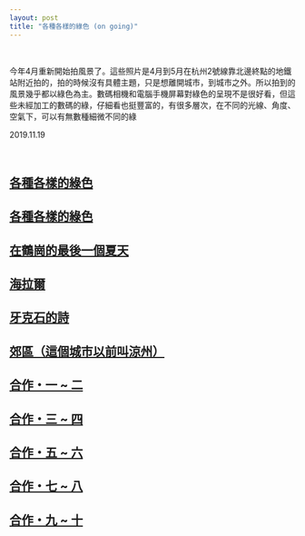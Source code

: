 ```yaml
---
layout: post
title: "各種各樣的綠色 (on going)"
---
```


  
&nbsp;
&nbsp;

今年4月重新開始拍風景了。這些照片是4月到5月在杭州2號線靠北邊終點的地鐵站附近拍的，拍的時候沒有具體主題，只是想離開城市，到城市之外。所以拍到的風景幾乎都以綠色為主。數碼相機和電腦手機屏幕對綠色的呈現不是很好看，但這些未經加工的數碼的綠，仔細看也挺豐富的，有很多層次，在不同的光線、角度、空氣下，可以有無數種細微不同的綠

2019.11.19


  
&nbsp;
&nbsp;
&nbsp;

## [各種各樣的綠色](https://cxcxcx.cx/works/0002.html)

## [各種各樣的綠色](https://cxcxcx.cx/works/0004.html)

## [在鶴崗的最後一個夏天](https://cxcxcx.cx/works/0006.html)

## [海拉爾](https://cxcxcx.cx/works/0008.html)

## [牙克石的詩](https://cxcxcx.cx/works/0012.html)

## [郊區（這個城市以前叫涼州）](https://cxcxcx.cx/works/0014.html)

## [合作・一 ~ 二](https://cxcxcx.cx/works/0016.html)

## [合作・三 ~ 四](https://cxcxcx.cx/works/0018.html)

## [合作・五 ~ 六](https://cxcxcx.cx/works/0020.html)

## [合作・七 ~ 八](https://cxcxcx.cx/works/0022.html)

## [合作・九 ~ 十](https://cxcxcx.cx/works/0024.html)








